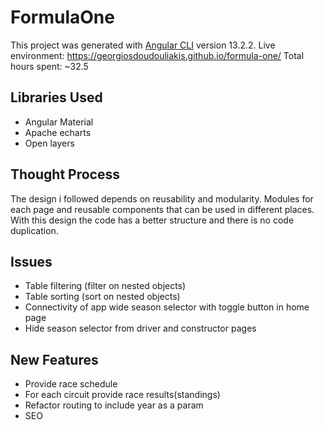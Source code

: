 # FormulaOne

This project was generated with [Angular CLI](https://github.com/angular/angular-cli) version 13.2.2.
Live environment: https://georgiosdoudouliakis.github.io/formula-one/
Total hours spent: ~32.5 

## Libraries Used
- Angular Material
- Apache echarts
- Open layers
  
## Thought Process
The design i followed depends on reusability and modularity. Modules for each page and reusable components that can be used in different places. With this design the code has a better structure and there is no code duplication.

## Issues
- Table filtering (filter on nested objects)
- Table sorting (sort on nested objects)
- Connectivity of app wide season selector with toggle button in home page
- Hide season selector from driver and constructor pages

## New Features
- Provide race schedule
- For each circuit provide race results(standings)
- Refactor routing to include year as a param
- SEO
